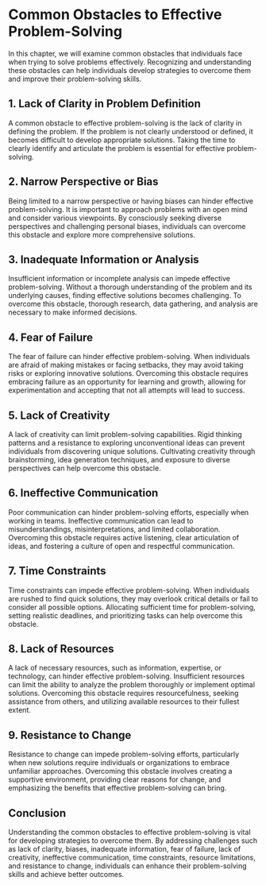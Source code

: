 Common Obstacles to Effective Problem-Solving
=========================================================

In this chapter, we will examine common obstacles that individuals face when trying to solve problems effectively. Recognizing and understanding these obstacles can help individuals develop strategies to overcome them and improve their problem-solving skills.

1\. **Lack of Clarity in Problem Definition**
--------------------------------------------

A common obstacle to effective problem-solving is the lack of clarity in defining the problem. If the problem is not clearly understood or defined, it becomes difficult to develop appropriate solutions. Taking the time to clearly identify and articulate the problem is essential for effective problem-solving.

2\. **Narrow Perspective or Bias**
---------------------------------

Being limited to a narrow perspective or having biases can hinder effective problem-solving. It is important to approach problems with an open mind and consider various viewpoints. By consciously seeking diverse perspectives and challenging personal biases, individuals can overcome this obstacle and explore more comprehensive solutions.

3\. **Inadequate Information or Analysis**
-----------------------------------------

Insufficient information or incomplete analysis can impede effective problem-solving. Without a thorough understanding of the problem and its underlying causes, finding effective solutions becomes challenging. To overcome this obstacle, thorough research, data gathering, and analysis are necessary to make informed decisions.

4\. **Fear of Failure**
----------------------

The fear of failure can hinder effective problem-solving. When individuals are afraid of making mistakes or facing setbacks, they may avoid taking risks or exploring innovative solutions. Overcoming this obstacle requires embracing failure as an opportunity for learning and growth, allowing for experimentation and accepting that not all attempts will lead to success.

5\. **Lack of Creativity**
-------------------------

A lack of creativity can limit problem-solving capabilities. Rigid thinking patterns and a resistance to exploring unconventional ideas can prevent individuals from discovering unique solutions. Cultivating creativity through brainstorming, idea generation techniques, and exposure to diverse perspectives can help overcome this obstacle.

6\. **Ineffective Communication**
--------------------------------

Poor communication can hinder problem-solving efforts, especially when working in teams. Ineffective communication can lead to misunderstandings, misinterpretations, and limited collaboration. Overcoming this obstacle requires active listening, clear articulation of ideas, and fostering a culture of open and respectful communication.

7\. **Time Constraints**
-----------------------

Time constraints can impede effective problem-solving. When individuals are rushed to find quick solutions, they may overlook critical details or fail to consider all possible options. Allocating sufficient time for problem-solving, setting realistic deadlines, and prioritizing tasks can help overcome this obstacle.

8\. **Lack of Resources**
------------------------

A lack of necessary resources, such as information, expertise, or technology, can hinder effective problem-solving. Insufficient resources can limit the ability to analyze the problem thoroughly or implement optimal solutions. Overcoming this obstacle requires resourcefulness, seeking assistance from others, and utilizing available resources to their fullest extent.

9\. **Resistance to Change**
---------------------------

Resistance to change can impede problem-solving efforts, particularly when new solutions require individuals or organizations to embrace unfamiliar approaches. Overcoming this obstacle involves creating a supportive environment, providing clear reasons for change, and emphasizing the benefits that effective problem-solving can bring.

Conclusion
----------

Understanding the common obstacles to effective problem-solving is vital for developing strategies to overcome them. By addressing challenges such as lack of clarity, biases, inadequate information, fear of failure, lack of creativity, ineffective communication, time constraints, resource limitations, and resistance to change, individuals can enhance their problem-solving skills and achieve better outcomes.

